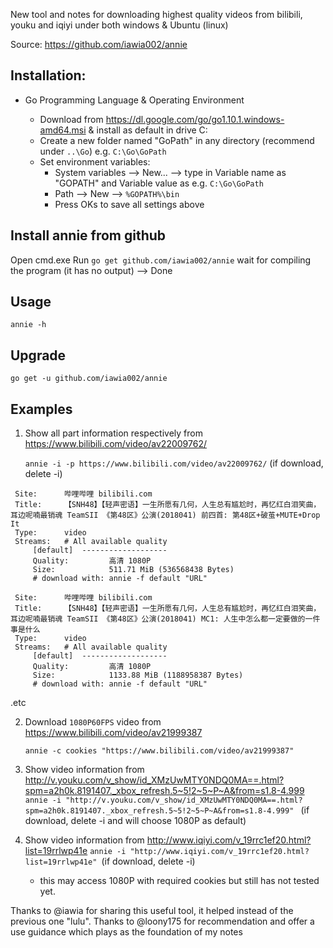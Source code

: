 
New tool and notes for downloading highest quality videos from bilibili, youku and iqiyi under both windows & Ubuntu (linux)

Source: https://github.com/iawia002/annie

## Installation:

- Go Programming Language & Operating Environment
 
  - Download from https://dl.google.com/go/go1.10.1.windows-amd64.msi & install as default in drive C:
  - Create a new folder named "GoPath" in any directory (recommend under `..\Go`)  e.g. `C:\Go\GoPath`
  - Set environment variables: 
    * System variables --> New... --> type in Variable name as "GOPATH" and Variable value as e.g. `C:\Go\GoPath`
    * Path --> New --> `%GOPATH%\bin`
    * Press OKs to save all settings above
 
  
## Install annie from github

Open cmd.exe
Run `go get github.com/iawia002/annie`
wait for compiling the program (it has no output) --> Done

## Usage

`annie -h`

## Upgrade

`go get -u github.com/iawia002/annie`

## Examples

1) Show all part information respectively from https://www.bilibili.com/video/av22009762/
   
   `annie -i -p https://www.bilibili.com/video/av22009762/` (if download, delete -i)
```
 Site:      哔哩哔哩 bilibili.com
 Title:     【SNH48】【轻声密语】一生所愿有几何，人生总有尴尬时，再忆红白泪笑曲，耳边呢喃最销魂 TeamSII 《第48区》公演(2018041) 前四首: 第48区+破茧+MUTE+Drop It
 Type:      video
 Streams:   # All available quality
     [default]  -------------------
     Quality:         高清 1080P
     Size:            511.71 MiB (536568438 Bytes)
     # download with: annie -f default "URL"
     
 Site:      哔哩哔哩 bilibili.com
 Title:     【SNH48】【轻声密语】一生所愿有几何，人生总有尴尬时，再忆红白泪笑曲，耳边呢喃最销魂 TeamSII 《第48区》公演(2018041) MC1: 人生中怎么都一定要做的一件事是什么
 Type:      video
 Streams:   # All available quality
     [default]  -------------------
     Quality:         高清 1080P
     Size:            1133.88 MiB (1188958387 Bytes)
     # download with: annie -f default "URL"
```
.etc

2) Download `1080P60FPS` video from https://www.bilibili.com/video/av21999387
   
   `annie -c cookies "https://www.bilibili.com/video/av21999387"` 
   
3) Show video information from http://v.youku.com/v_show/id_XMzUwMTY0NDQ0MA==.html?spm=a2h0k.8191407._xbox_refresh.5~5!2~5~P~A&from=s1.8-4.999
   `annie -i "http://v.youku.com/v_show/id_XMzUwMTY0NDQ0MA==.html?spm=a2h0k.8191407._xbox_refresh.5~5!2~5~P~A&from=s1.8-4.999" `
   (if download, delete -i and will choose 1080P as default)

4) Show video information from http://www.iqiyi.com/v_19rrc1ef20.html?list=19rrlwp41e
   `annie -i "http://www.iqiyi.com/v_19rrc1ef20.html?list=19rrlwp41e" `(if download, delete -i)
   * this may access 1080P with required cookies but still has not tested yet.
   
Thanks to @iawia for sharing this useful tool, it helped instead of the previous one "lulu".
Thanks to @loony175 for recommendation and offer a use guidance which plays as the foundation of my notes
